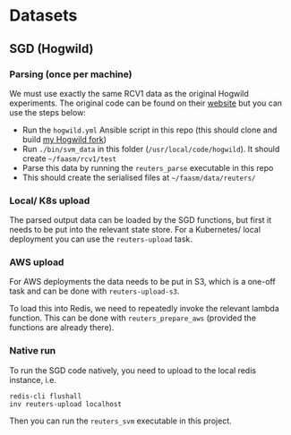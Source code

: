 # Datasets

## SGD (Hogwild)

### Parsing (once per machine)

We must use exactly the same RCV1 data as the original Hogwild experiments. The original code can be found
on their [website](http://i.stanford.edu/hazy/victor/Hogwild/) but you can use the steps below:

- Run the `hogwild.yml` Ansible script in this repo (this should clone and build [my Hogwild fork](https://github.com/Shillaker/hogwild))
- Run `./bin/svm_data` in this folder (`/usr/local/code/hogwild`). It should create `~/faasm/rcv1/test`
- Parse this data by running the `reuters_parse` executable in this repo
- This should create the serialised files at `~/faasm/data/reuters/`

### Local/ K8s upload

The parsed output data can be loaded by the SGD functions, but first it needs to be put into the relevant state store.
For a Kubernetes/ local deployment you can use the `reuters-upload` task.

### AWS upload

For AWS deployments the data needs to be put in S3, which is a one-off task and can be done with `reuters-upload-s3`.

To load this into Redis, we need to repeatedly invoke the relevant lambda function. This can be done with
`reuters_prepare_aws` (provided the functions are already there).

### Native run

To run the SGD code natively, you need to upload to the local redis instance, i.e.

```
redis-cli flushall
inv reuters-upload localhost
```

Then you can run the `reuters_svm` executable in this project.